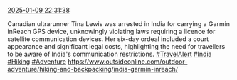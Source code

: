 [2025-01-09 22:31:38](https://mstdn.social/@hill_wanderer/113800766975700180)

Canadian ultrarunner Tina Lewis was arrested in India for carrying a Garmin inReach GPS device, unknowingly violating laws requiring a licence for satellite communication devices. Her six-day ordeal included a court appearance and significant legal costs, highlighting the need for travellers to be aware of India&#39;s communication restrictions. <a href="https://mstdn.social/tags/TravelAlert" class="mention hashtag" rel="tag">#TravelAlert</a> <a href="https://mstdn.social/tags/India" class="mention hashtag" rel="tag">#India</a> <a href="https://mstdn.social/tags/Hiking" class="mention hashtag" rel="tag">#Hiking</a> <a href="https://mstdn.social/tags/Adventure" class="mention hashtag" rel="tag">#Adventure</a> <a href="https://www.outsideonline.com/outdoor-adventure/hiking-and-backpacking/india-garmin-inreach/" target="_blank" rel="nofollow noopener noreferrer" translate="no">https://www.outsideonline.com/outdoor-adventure/hiking-and-backpacking/india-garmin-inreach/</a>